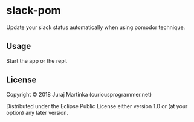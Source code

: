 # slack-pom

Update your slack status automatically when using pomodor technique.

## Usage

Start the app or the repl.

## License

Copyright © 2018 Juraj Martinka (curiousprogrammer.net)

Distributed under the Eclipse Public License either version 1.0 or (at
your option) any later version.
